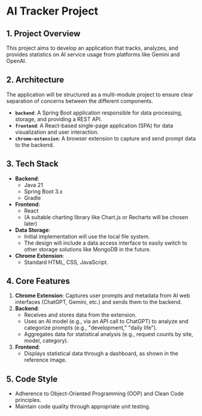 # AI Tracker Project

## 1. Project Overview

This project aims to develop an application that tracks, analyzes, and provides statistics on AI service usage from platforms like Gemini and OpenAI.

## 2. Architecture

The application will be structured as a multi-module project to ensure clear separation of concerns between the different components.

*   **`backend`**: A Spring Boot application responsible for data processing, storage, and providing a REST API.
*   **`frontend`**: A React-based single-page application (SPA) for data visualization and user interaction.
*   **`chrome-extension`**: A browser extension to capture and send prompt data to the backend.

## 3. Tech Stack

*   **Backend**:
    *   Java 21
    *   Spring Boot 3.x
    *   Gradle
*   **Frontend**:
    *   React
    *   (A suitable charting library like Chart.js or Recharts will be chosen later)
*   **Data Storage**:
    *   Initial implementation will use the local file system.
    *   The design will include a data access interface to easily switch to other storage solutions like MongoDB in the future.
*   **Chrome Extension**:
    *   Standard HTML, CSS, JavaScript.

## 4. Core Features

1.  **Chrome Extension**: Captures user prompts and metadata from AI web interfaces (ChatGPT, Gemini, etc.) and sends them to the backend.
2.  **Backend**:
    *   Receives and stores data from the extension.
    *   Uses an AI model (e.g., via an API call to ChatGPT) to analyze and categorize prompts (e.g., "development," "daily life").
    *   Aggregates data for statistical analysis (e.g., request counts by site, model, category).
3.  **Frontend**:
    *   Displays statistical data through a dashboard, as shown in the reference image.

## 5. Code Style

*   Adherence to Object-Oriented Programming (OOP) and Clean Code principles.
*   Maintain code quality through appropriate unit testing.

